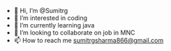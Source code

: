 - 👋 Hi, I’m @Sumitrg
- 👀 I’m interested in coding
- 🌱 I’m currently learning java
- 💞️ I’m looking to collaborate on job in MNC
- 📫 How to reach me sumitrgsharma866@gmail.com

<!---
Sumitrg/Sumitrg is a ✨ special ✨ repository because its `README.md` (this file) appears on your GitHub profile.
You can click the Preview link to take a look at your changes.
--->
